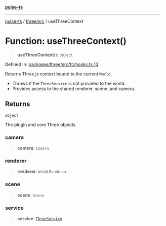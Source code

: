 [**pulse-ts**](../../../README.md)

***

[pulse-ts](../../../README.md) / [three/src](../README.md) / useThreeContext

# Function: useThreeContext()

> **useThreeContext**(): `object`

Defined in: [packages/three/src/fc/hooks.ts:13](https://github.com/jlehett/pulse-ts/blob/d786433c7cb88fe7c30a7029f46dff58815931cc/packages/three/src/fc/hooks.ts#L13)

Returns Three.js context bound to the current `World`.

- Throws if the `ThreeService` is not provided to the world.
- Provides access to the shared renderer, scene, and camera.

## Returns

`object`

The plugin and core Three objects.

### camera

> **camera**: `Camera`

### renderer

> **renderer**: `WebGLRenderer`

### scene

> **scene**: `Scene`

### service

> **service**: [`ThreeService`](../classes/ThreeService.md)
